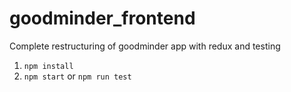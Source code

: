 # goodminder_frontend
Complete restructuring of goodminder app with redux and testing

1) `npm install` <br />
2) `npm start` or `npm run test`
